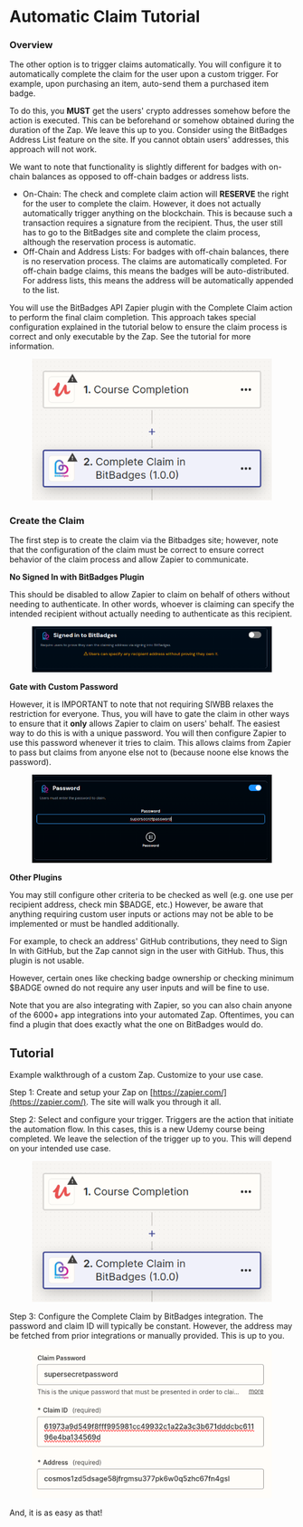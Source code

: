 # Automatic Claim Tutorial

### Overview

The other option is to trigger claims automatically. You will configure it to automatically complete the claim for the user upon a custom trigger. For example, upon purchasing an item, auto-send them a purchased item badge.

To do this, you **MUST** get the users' crypto addresses somehow before the action is executed. This can be beforehand or somehow obtained during the duration of the Zap. We leave this up to you. Consider using the BitBadges Address List feature on the site. If you cannot obtain users' addresses, this approach will not work.

We want to note that functionality is slightly different for badges with on-chain balances as opposed to off-chain badges or address lists.

* On-Chain: The check and complete claim action will **RESERVE** the right for the user to complete the claim. However, it does not actually automatically trigger anything on the blockchain. This is because such a transaction requires a signature from the recipient. Thus, the user still has to go to the BitBadges site and complete the claim process, although the reservation process is automatic.
* Off-Chain and Address Lists: For badges with off-chain balances, there is no reservation process. The claims are automatically completed. For off-chain badge claims, this means the badges will be auto-distributed. For address lists, this means the address will be automatically appended to the list.

You will use the BitBadges API Zapier plugin with the Complete Claim action to perform the final claim completion. This approach takes special configuration explained in the tutorial below to ensure the claim process is correct and only executable by the Zap. See the tutorial for more information.

<figure><img src="../../.gitbook/assets/image.png" alt=""><figcaption></figcaption></figure>

### Create the Claim

The first step is to create the claim via the Bitbadges site; however, note that the configuration of the claim must be correct to ensure correct behavior of the claim process and allow Zapier to communicate.

**No Signed In with BitBadges Plugin**

&#x20;This should be disabled to allow Zapier to claim on behalf of others without needing to authenticate. In other words, whoever is claiming can specify the intended recipient without actually needing to authenticate as this recipient.

<figure><img src="../../.gitbook/assets/image (3).png" alt=""><figcaption></figcaption></figure>

**Gate with Custom Password**

However, it is IMPORTANT to note that not requiring SIWBB relaxes the restriction for everyone. Thus, you will have to gate the claim in other ways to ensure that it **only** allows Zapier to claim on users' behalf. The easiest way to do this is with a unique password. You will then configure Zapier to use this password whenever it tries to claim. This allows claims from Zapier to pass but claims from anyone else not to (because noone else knows the password).

<figure><img src="../../.gitbook/assets/image (1) (1).png" alt=""><figcaption></figcaption></figure>

**Other Plugins**

You may still configure other criteria to be checked as well (e.g. one use per recipient address, check min $BADGE, etc.) However, be aware that anything requiring custom user inputs or actions may not be able to be implemented or must be handled additionally.

For example, to check an address' GitHub contributions, they need to Sign In with GitHub, but the Zap cannot sign in the user with GitHub. Thus, this plugin is not usable.&#x20;

However, certain ones like checking badge ownership or checking minimum $BADGE owned do not require any user inputs and will be fine to use.

Note that you are also integrating with Zapier, so you can also chain anyone of the 6000+ app integrations into your automated Zap. Oftentimes, you can find a plugin that does exactly what the one on BitBadges would do.

## Tutorial

Example walkthrough of a custom Zap. Customize to your use case.

Step 1: Create and setup your Zap on [https://zapier.com/](https://zapier.com/). The site will walk you through it all.

Step 2: Select and configure your trigger. Triggers are the action that initiate the automation flow. In this cases, this is a new Udemy course being completed. We leave the selection of the trigger up to you. This will depend on your intended use case.

<figure><img src="../../.gitbook/assets/image (2).png" alt=""><figcaption></figcaption></figure>

Step 3: Configure the Complete Claim by BitBadges integration. The password and claim ID will typically be constant. However, the address may be fetched from prior integrations or manually provided. This is up to you.

<figure><img src="../../.gitbook/assets/image (1).png" alt=""><figcaption></figcaption></figure>

And, it is as easy as that!
